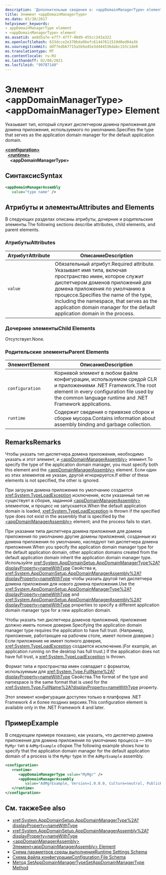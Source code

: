 ```yaml
---
description: 'Дополнительные сведения о: <appDomainManagerType> element'
title: Элемент <appDomainManagerType>
ms.date: 03/30/2017
helpviewer_keywords:
- appDomainManagerType element
- <appDomainManagerType> element
ms.assetid: ae8d5a7e-e7f7-47f7-98d9-455cc243a322
ms.openlocfilehash: 633dcce2e370bda96efc61447611519d0ed04a3b
ms.sourcegitcommit: ddf7edb67715a5b9a45e3dd44536dabc153c1de0
ms.translationtype: MT
ms.contentlocale: ru-RU
ms.lasthandoff: 02/06/2021
ms.locfileid: "99787140"
---
```

# <a name="appdomainmanagertype-element"></a><span data-ttu-id="aeff0-103">Элемент \<appDomainManagerType></span><span class="sxs-lookup"><span data-stu-id="aeff0-103">\<appDomainManagerType> Element</span></span>

<span data-ttu-id="aeff0-104">Указывает тип, который служит диспетчером домена приложения для домена приложения, используемого по умолчанию.</span><span class="sxs-lookup"><span data-stu-id="aeff0-104">Specifies the type that serves as the application domain manager for the default application domain.</span></span>  
  
[**\<configuration>**](../configuration-element.md)\
&nbsp;&nbsp;[**\<runtime>**](runtime-element.md)\
&nbsp;&nbsp;&nbsp;&nbsp;**\<appDomainManagerType>**  
  
## <a name="syntax"></a><span data-ttu-id="aeff0-105">Синтаксис</span><span class="sxs-lookup"><span data-stu-id="aeff0-105">Syntax</span></span>  
  
```xml  
<appDomainManagerAssembly
   value="type name" />  
```  
  
## <a name="attributes-and-elements"></a><span data-ttu-id="aeff0-106">Атрибуты и элементы</span><span class="sxs-lookup"><span data-stu-id="aeff0-106">Attributes and Elements</span></span>  

 <span data-ttu-id="aeff0-107">В следующих разделах описаны атрибуты, дочерние и родительские элементы.</span><span class="sxs-lookup"><span data-stu-id="aeff0-107">The following sections describe attributes, child elements, and parent elements.</span></span>  
  
### <a name="attributes"></a><span data-ttu-id="aeff0-108">Атрибуты</span><span class="sxs-lookup"><span data-stu-id="aeff0-108">Attributes</span></span>  
  
|<span data-ttu-id="aeff0-109">Атрибут</span><span class="sxs-lookup"><span data-stu-id="aeff0-109">Attribute</span></span>|<span data-ttu-id="aeff0-110">Описание</span><span class="sxs-lookup"><span data-stu-id="aeff0-110">Description</span></span>|  
|---------------|-----------------|  
|`value`|<span data-ttu-id="aeff0-111">Обязательный атрибут.</span><span class="sxs-lookup"><span data-stu-id="aeff0-111">Required attribute.</span></span> <span data-ttu-id="aeff0-112">Указывает имя типа, включая пространство имен, которое служит диспетчером доменов приложений для домена приложения по умолчанию в процессе.</span><span class="sxs-lookup"><span data-stu-id="aeff0-112">Specifies the name of the type, including the namespace, that serves as the application domain manager for the default application domain in the process.</span></span>|  
  
### <a name="child-elements"></a><span data-ttu-id="aeff0-113">Дочерние элементы</span><span class="sxs-lookup"><span data-stu-id="aeff0-113">Child Elements</span></span>  

 <span data-ttu-id="aeff0-114">Отсутствует.</span><span class="sxs-lookup"><span data-stu-id="aeff0-114">None.</span></span>  
  
### <a name="parent-elements"></a><span data-ttu-id="aeff0-115">Родительские элементы</span><span class="sxs-lookup"><span data-stu-id="aeff0-115">Parent Elements</span></span>  
  
|<span data-ttu-id="aeff0-116">Элемент</span><span class="sxs-lookup"><span data-stu-id="aeff0-116">Element</span></span>|<span data-ttu-id="aeff0-117">Описание</span><span class="sxs-lookup"><span data-stu-id="aeff0-117">Description</span></span>|  
|-------------|-----------------|  
|`configuration`|<span data-ttu-id="aeff0-118">Корневой элемент в любом файле конфигурации, используемом средой CLR и приложениями .NET Framework.</span><span class="sxs-lookup"><span data-stu-id="aeff0-118">The root element in every configuration file used by the common language runtime and .NET Framework applications.</span></span>|  
|`runtime`|<span data-ttu-id="aeff0-119">Содержит сведения о привязке сборок и сборке мусора.</span><span class="sxs-lookup"><span data-stu-id="aeff0-119">Contains information about assembly binding and garbage collection.</span></span>|  
  
## <a name="remarks"></a><span data-ttu-id="aeff0-120">Remarks</span><span class="sxs-lookup"><span data-stu-id="aeff0-120">Remarks</span></span>  

 <span data-ttu-id="aeff0-121">Чтобы указать тип диспетчера домена приложения, необходимо указать и этот элемент, и [\<appDomainManagerAssembly>](appdomainmanagerassembly-element.md) элемент.</span><span class="sxs-lookup"><span data-stu-id="aeff0-121">To specify the type of the application domain manager, you must specify both this element and the [\<appDomainManagerAssembly>](appdomainmanagerassembly-element.md) element.</span></span> <span data-ttu-id="aeff0-122">Если один из этих элементов не указан, другой игнорируется.</span><span class="sxs-lookup"><span data-stu-id="aeff0-122">If either of these elements is not specified, the other is ignored.</span></span>  
  
 <span data-ttu-id="aeff0-123">При загрузке домена приложения по умолчанию создается <xref:System.TypeLoadException> исключение, если указанный тип не существует в сборке, заданной [\<appDomainManagerAssembly>](appdomainmanagerassembly-element.md) элементом, и процесс не запускается.</span><span class="sxs-lookup"><span data-stu-id="aeff0-123">When the default application domain is loaded, <xref:System.TypeLoadException> is thrown if the specified type does not exist in the assembly that is specified by the [\<appDomainManagerAssembly>](appdomainmanagerassembly-element.md) element; and the process fails to start.</span></span>  
  
 <span data-ttu-id="aeff0-124">При указании типа диспетчера домена приложения для домена приложения по умолчанию другие домены приложений, созданные из домена приложения по умолчанию, наследуют тип диспетчера домена приложения.</span><span class="sxs-lookup"><span data-stu-id="aeff0-124">When you specify the application domain manager type for the default application domain, other application domains created from the default application domain inherit the application domain manager type.</span></span> <span data-ttu-id="aeff0-125">Используйте <xref:System.AppDomainSetup.AppDomainManagerType%2A?displayProperty=nameWithType> Свойства и, <xref:System.AppDomainSetup.AppDomainManagerAssembly%2A?displayProperty=nameWithType> чтобы указать другой тип диспетчера домена приложения для нового домена приложения.</span><span class="sxs-lookup"><span data-stu-id="aeff0-125">Use the <xref:System.AppDomainSetup.AppDomainManagerType%2A?displayProperty=nameWithType> and <xref:System.AppDomainSetup.AppDomainManagerAssembly%2A?displayProperty=nameWithType> properties to specify a different application domain manager type for a new application domain.</span></span>  
  
 <span data-ttu-id="aeff0-126">Чтобы указать тип диспетчера доменов приложений, приложение должно иметь полное доверие.</span><span class="sxs-lookup"><span data-stu-id="aeff0-126">Specifying the application domain manager type requires the application to have full trust.</span></span> <span data-ttu-id="aeff0-127">(Например, приложение, работающее на рабочем столе, имеет полное доверие.) Если приложение не имеет полного доверия, <xref:System.TypeLoadException> создается исключение.</span><span class="sxs-lookup"><span data-stu-id="aeff0-127">(For example, an application running on the desktop has full trust.) If the application does not have full trust, a <xref:System.TypeLoadException> is thrown.</span></span>  
  
 <span data-ttu-id="aeff0-128">Формат типа и пространства имен совпадает с форматом, используемым для <xref:System.Type.FullName%2A?displayProperty=nameWithType> Свойства.</span><span class="sxs-lookup"><span data-stu-id="aeff0-128">The format of the type and namespace is the same format that is used for the <xref:System.Type.FullName%2A?displayProperty=nameWithType> property.</span></span>  
  
 <span data-ttu-id="aeff0-129">Этот элемент конфигурации доступен только в платформа .NET Framework 4 и более поздних версиях.</span><span class="sxs-lookup"><span data-stu-id="aeff0-129">This configuration element is available only in the .NET Framework 4 and later.</span></span>  
  
## <a name="example"></a><span data-ttu-id="aeff0-130">Пример</span><span class="sxs-lookup"><span data-stu-id="aeff0-130">Example</span></span>  

 <span data-ttu-id="aeff0-131">В следующем примере показано, как указать, что диспетчер домена приложения для домена приложения по умолчанию процесса — это `MyMgr` тип в `AdMgrExample` сборке.</span><span class="sxs-lookup"><span data-stu-id="aeff0-131">The following example shows how to specify that the application domain manager for the default application domain of a process is the `MyMgr` type in the `AdMgrExample` assembly.</span></span>  
  
```xml  
<configuration>  
   <runtime>  
      <appDomainManagerType value="MyMgr" />  
      <appDomainManagerAssembly
         value="AdMgrExample, Version=1.0.0.0, Culture=neutral, PublicKeyToken=6856bccf150f00b3" />  
   </runtime>  
</configuration>  
```  
  
## <a name="see-also"></a><span data-ttu-id="aeff0-132">См. также</span><span class="sxs-lookup"><span data-stu-id="aeff0-132">See also</span></span>

- <xref:System.AppDomainSetup.AppDomainManagerType%2A?displayProperty=nameWithType>
- <xref:System.AppDomainSetup.AppDomainManagerAssembly%2A?displayProperty=nameWithType>
- [<span data-ttu-id="aeff0-133">\<appDomainManagerAssembly> Элемент</span><span class="sxs-lookup"><span data-stu-id="aeff0-133">\<appDomainManagerAssembly> Element</span></span>](appdomainmanagerassembly-element.md)
- [<span data-ttu-id="aeff0-134">Схема параметров среды выполнения</span><span class="sxs-lookup"><span data-stu-id="aeff0-134">Runtime Settings Schema</span></span>](index.md)
- [<span data-ttu-id="aeff0-135">Схема файла конфигурации</span><span class="sxs-lookup"><span data-stu-id="aeff0-135">Configuration File Schema</span></span>](../index.md)
- [<span data-ttu-id="aeff0-136">Метод SetAppDomainManagerType</span><span class="sxs-lookup"><span data-stu-id="aeff0-136">SetAppDomainManagerType Method</span></span>](../../../unmanaged-api/hosting/iclrcontrol-setappdomainmanagertype-method.md)
